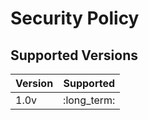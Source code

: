 # Security Policy

## Supported Versions


| Version | Supported          |
| ------- | ------------------ |
| 1.0v    |    :long_term:     |

